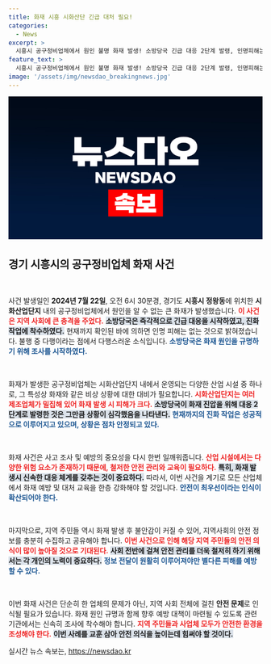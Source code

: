 ```yaml
---
title: 화재 시흥 시화산단 긴급 대처 필요!
categories:
  - News
excerpt: >
  시흥시 공구정비업체에서 원인 불명 화재 발생! 소방당국 긴급 대응 2단계 발령, 인명피해는 없는 상황. 진화 작업 진행 중, 자세한 현황은 무엇일까? 클릭해 보세요!
feature_text: >
  시흥시 공구정비업체에서 원인 불명 화재 발생! 소방당국 긴급 대응 2단계 발령, 인명피해는 없는 상황. 진화 작업 진행 중, 자세한 현황은 무엇일까? 클릭해 보세요!
image: '/assets/img/newsdao_breakingnews.jpg'
---
```


<p><img src="/assets/img/newsdao_breakingnews.jpg" alt="implanttips 속보" /></p>

<h2 data-ke-size="size26">경기 시흥시의 공구정비업체 화재 사건</h2>

<p data-ke-size="size16">&nbsp;</p>

<p>사건 발생일인 <strong>2024년 7월 22일</strong>, 오전 6시 30분경, 경기도 <strong>시흥시 정왕동</strong>에 위치한 <strong>시화산업단지</strong> 내의 공구정비업체에서 원인을 알 수 없는 큰 화재가 발생했습니다. <b><span style="color: #ee2323;">이 사건은 지역 사회에 큰 충격을 주었다.</span></b> <b><span style="background-color: #21538527;">소방당국은 즉각적으로 긴급 대응을 시작하였고, 진화작업에 착수하였다.</span></b> 현재까지 확인된 바에 의하면 인명 피해는 없는 것으로 밝혀졌습니다. 불행 중 다행이라는 점에서 다행스러운 소식입니다. <b><span style="color: #1a5490;">소방당국은 화재 원인을 규명하기 위해 조사를 시작하였다.</span></b> </p>

<p data-ke-size="size16">&nbsp;</p>

<p>화재가 발생한 공구정비업체는 시화산업단지 내에서 운영되는 다양한 산업 시설 중 하나로, 그 특성상 화재와 같은 비상 상황에 대한 대비가 필요합니다. <b><span style="color: #ee2323;">시화산업단지는 여러 제조업체가 밀집해 있어 화재 발생 시 피해가 크다.</span></b> <b><span style="background-color: #21538527;">소방당국이 화재 진압을 위해 대응 2단계로 발령한 것은 그만큼 상황이 심각했음을 나타낸다.</span></b> <b><span style="color: #1a5490;">현재까지의 진화 작업은 성공적으로 이루어지고 있으며, 상황은 점차 안정되고 있다.</span></b> </p>

<p data-ke-size="size16">&nbsp;</p>

<p>화재 사건은 사고 조사 및 예방의 중요성을 다시 한번 일깨워줍니다. <b><span style="color: #ee2323;">산업 시설에서는 다양한 위험 요소가 존재하기 때문에, 철저한 안전 관리와 교육이 필요하다.</span></b> <b><span style="background-color: #21538527;">특히, 화재 발생시 신속한 대응 체계를 갖추는 것이 중요하다.</span></b> 따라서, 이번 사건을 계기로 모든 산업체에서 화재 예방 및 대처 교육을 한층 강화해야 할 것입니다. <b><span style="color: #1a5490;">안전이 최우선이라는 인식이 확산되어야 한다.</span></b> </p>

<p data-ke-size="size16">&nbsp;</p>

<p>마지막으로, 지역 주민들 역시 화재 발생 후 불안감이 커질 수 있어, 지역사회의 안전 정보를 충분히 수집하고 공유해야 합니다. <b><span style="color: #ee2323;">이번 사건으로 인해 해당 지역 주민들의 안전 의식이 많이 높아질 것으로 기대된다.</span></b> <b><span style="background-color: #21538527;">사회 전반에 걸쳐 안전 관리를 더욱 철저히 하기 위해서는 각 개인의 노력이 중요하다.</span></b> <b><span style="color: #1a5490;">정보 전달이 원활히 이루어져야만 별다른 피해를 예방할 수 있다.</span></b> </p>

<p data-ke-size="size16">&nbsp;</p>

<p>이번 화재 사건은 단순히 한 업체의 문제가 아닌, 지역 사회 전체에 걸친 <strong>안전 문제</strong>로 인식될 필요가 있습니다. 화재 원인 규명과 함께 향후 예방 대책이 마련될 수 있도록 관련 기관에서는 신속히 조사에 착수해야 합니다. <b><span style="color: #ee2323;">지역 주민들과 사업체 모두가 안전한 환경을 조성해야 한다.</span></b> <b><span style="background-color: #21538527;">이번 사례를 교훈 삼아 안전 의식을 높이는데 힘써야 할 것이다.</span></b> </p>
실시간 뉴스 속보는, <a href="https://newsdao.kr" rel="dofollow">https://newsdao.kr</a>


